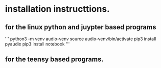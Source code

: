 # installation instructtions. 
## for the linux python and juypter based programs

'''
python3 -m venv audio-venv
source audio-venv/bin/activate
pip3 install pyaudio
pip3 install notebook 
'''


## for the teensy based programs.
